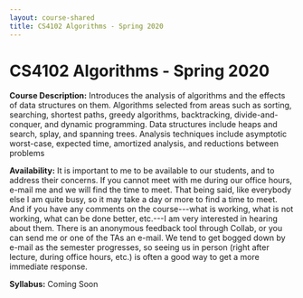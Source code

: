 ```yaml
---
layout: course-shared 
title: CS4102 Algorithms - Spring 2020 
---
```

# CS4102 Algorithms - Spring 2020

**Course Description:** Introduces the analysis of algorithms and the
effects of data structures on them. Algorithms selected from areas such
as sorting, searching, shortest paths, greedy algorithms, backtracking,
divide-and-conquer, and dynamic programming. Data structures include
heaps and search, splay, and spanning trees. Analysis techniques include
asymptotic worst-case, expected time, amortized analysis, and reductions
between problems

**Availability:** It is important to me to be available to our students,
and to address their concerns. If you cannot meet with me during our
office hours, e-mail me and we will find the time to meet. That being
said, like everybody else I am quite busy, so it may take a day or more
to find a time to meet. And if you have any comments on the
course---what is working, what is not working, what can be done better,
etc.---I am very interested in hearing about them. There is an anonymous
feedback tool through Collab, or you can send me or one of the TAs an
e-mail. We tend to get bogged down by e-mail as the semester progresses,
so seeing us in person (right after lecture, during office hours, etc.)
is often a good way to get a more immediate response.

**Syllabus:** Coming Soon 

